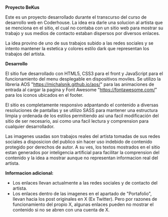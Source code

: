 <strong>Proyecto BeKus</strong>
 
Este es un proyecto desarrollado durante el transcurso del curso de desarrollo web en Coderhouse. La idea era darle una solucion al artista que se menciona en el sitio, el cual no contaba con un sitio web para mostrar su trabajo y sus medios de contacto estaban dispersos por diversos enlaces.

La idea provino de uno de sus trabajos subido a las redes sociales y se intento mantener la estetica y colores estilo dark que representan los trabajos del artista.

<strong>Desarrollo</strong>
 
El sitio fue desarrollado con HTML5, CSS3 para el front y JavaScript para el funcionamiento del menu desplegable en dispositivos moviles. Se utilizo la libreria AOS "https://michalsnik.github.io/aos/" para las animaciones de entrada al cargar la pagina y Font Awesome "https://fontawesome.com/" para los iconos ubicados en el footer.

El sitio es completamente responsivo adpantando el contenido a diversas resoluciones de pantallas y se utilizo SASS para mantener una estructura limpia y ordenada de los estilos permitiendo asi una facil modificación del sitio de ser necesario, asi como una facil lectura y comprension para cualquier desarrollador.

Las imagenes usadas son trabajos reales del artista tomadas de sus redes sociales a disposicion del publico sin hacer uso indebido de contenido protegido por derechos de autor. A su ves, los textos mostrados en el sitio estan generados por inteligencia artificial para facilitar la comprension del contenido y la idea a mostrar aunque no representan informacion real del artista.


<strong>Informacion adicional:</strong>
- Los enlaces llevan actualmente a las redes sociales y de contacto del artista.
- Los enlaces dentro de las imagenes en el apartado de "Portafolio", llevan hacia los post originales en X (Ex Twitter). Pero por razones de funcionamiento del propio X, algunas enlaces pueden no mostrar el contenido si no se abren con una cuenta de X.

